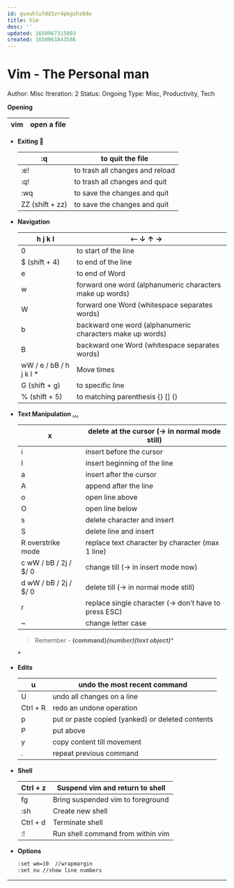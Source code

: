 ```yaml
---
id: gvnuhlu7dd3zr4pkgshz8dw
title: Vim
desc: ''
updated: 1650967315093
created: 1650961843586
---
```


# Vim - The Personal man

Author: Misc
Itreration: 2
Status: Ongoing
Type: Misc, Productivity, Tech

**Opening**

| vim <fileName>  | open a file |
| --- | --- |
- **Exiting 👻**
    
    
    | :q | to quit the file |
    | --- | --- |
    | :e! | to trash all changes and reload |
    | :q! | to trash all changes and quit |
    | :wq | to save the changes and quit |
    | ZZ (shift + zz) | to save the changes and quit |
- **Navigation**
    
    
    | h j k l |   ⃪     ↓    ↑   → |
    | --- | --- |
    | 0 | to start of the line |
    | $ (shift + 4) | to end of the line |
    | e | to end of Word  |
    | w | forward one word (alphanumeric characters make up words) |
    | W | forward one Word (whitespace separates words) |
    | b | backward one word (alphanumeric characters make up words) |
    | B | backward one Word (whitespace separates words) |
    | <number> wW / e / bB / h j k l * | Move <number> times <text objects> |
    | <num> G (shift + g) | to specific line |
    | % (shift + 5) | to matching parenthesis {} [] () |
- **Text Manipulation [...](https://www.notion.so/References-20392176b5824d55ad72d5a3c57cb6e3)**
    
    
    | x | delete at the cursor (→ in normal mode still) |
    | --- | --- |
    | i | insert before the cursor |
    | I | insert  beginning of the line |
    | a | insert after the cursor |
    | A | append after the line |
    | o | open line above |
    | O | open line below |
    | s | delete character and insert |
    | S | delete line and insert |
    | R overstrike mode | replace text character by character (max 1 line) |
    | c <movement> wW / bB / 2j / $/ 0 | change till (→ in insert mode now) | cc - change one line |
    | d <movement> wW / bB / 2j / $/ 0 | delete till (→ in normal mode still) | dd - delete one line ... |
    | r  | replace single character (→ don’t have to press ESC) |
    | <number> ~  | change letter case  |
    
    > Remember - **(command)*(number)(text object)****
    > 
    
    **<movement>*
    
- **Edits**
    
    
    | u | undo the most recent command |
    | --- | --- |
    | U | undo all changes on a line |
    | Ctrl + R | redo an undone operation |
    | p | put or paste copied (yanked) or deleted contents | put below |
    | P | put above |
    | y <movement> | copy content till movement | yy - yank one line ... |
    | . | repeat previous command |
- **Shell**
    
    
    | Ctrl + z | Suspend vim and return to shell |
    | --- | --- |
    | fg | Bring suspended vim to foreground |
    | :sh | Create new shell |
    | Ctrl + d | Terminate shell |
    | :! | Run shell command from within vim |
- **Options**
    
    ```bash
    :set wm=10  //wrapmargin
    :set nu //show line numbers
    
    ```
    

---


